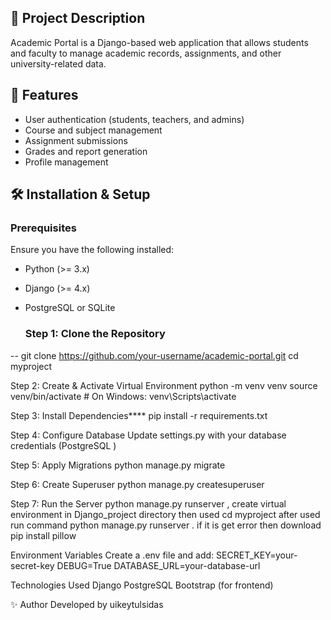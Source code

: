 ## 📌 Project Description
Academic Portal is a Django-based web application that allows students and faculty to manage academic records, assignments, and other university-related data.

## 🚀 Features
- User authentication (students, teachers, and admins)
- Course and subject management
- Assignment submissions
- Grades and report generation
- Profile management
  
## 🛠️ Installation & Setup
### Prerequisites
Ensure you have the following installed:
- Python (>= 3.x)
- Django (>= 4.x)
- PostgreSQL or SQLite
  
  ###  Step 1: Clone the Repository
 -- git clone https://github.com/your-username/academic-portal.git
 cd myproject

 Step 2: Create & Activate Virtual Environment
 python -m venv venv
source venv/bin/activate  # On Windows: venv\Scripts\activate

Step 3: Install Dependencies****
pip install -r requirements.txt 

Step 4: Configure Database
Update settings.py with your database credentials (PostgreSQL )

Step 5: Apply Migrations
python manage.py migrate

Step 6: Create Superuser
python manage.py createsuperuser

Step 7: Run the Server
python manage.py runserver , create virtual environment in Django_project directory then used  cd myproject after used  run command python manage.py runserver .
if it is get error then download pip install pillow 

Environment Variables
Create a .env file and add:
SECRET_KEY=your-secret-key
DEBUG=True
DATABASE_URL=your-database-url

Technologies Used
Django
PostgreSQL
Bootstrap (for frontend)

✨ Author
Developed by uikeytulsidas


 
